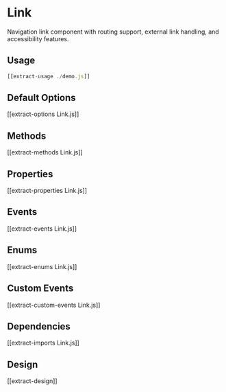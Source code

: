 # Link

Navigation link component with routing support, external link handling, and accessibility features.

## Usage

```js
[[extract-usage ./demo.js]]
```

## Default Options

[[extract-options Link.js]]

## Methods

[[extract-methods Link.js]]

## Properties

[[extract-properties Link.js]]

## Events

[[extract-events Link.js]]

## Enums

[[extract-enums Link.js]]

## Custom Events

[[extract-custom-events Link.js]]

## Dependencies

[[extract-imports Link.js]]

## Design

[[extract-design]]
